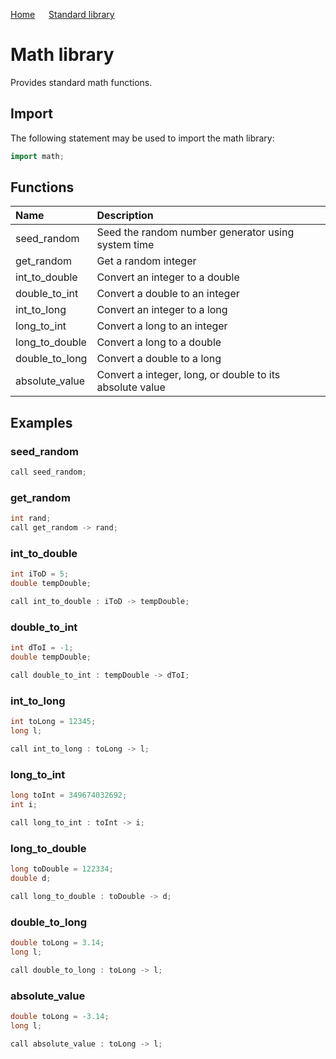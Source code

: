 [Home](https://github.com/puckowski/concert7/blob/master/) <span>&emsp;</span> [Standard library](https://github.com/puckowski/concert7/blob/master/standard_library/standard_library.md)

# Math library

Provides standard math functions.

## Import

The following statement may be used to import the math library:

```cpp
import math;
```

## Functions

| Name           | Description                                        |
|:---------------|:---------------------------------------------------|
| seed_random    | Seed the random number generator using system time |
| get_random     | Get a random integer                               |
| int_to_double  | Convert an integer to a double                     |
| double_to_int  | Convert a double to an integer                     |
| int_to_long    | Convert an integer to a long                       |
| long_to_int    | Convert a long to an integer                       |
| long_to_double | Convert a long to a double                         |
| double_to_long | Convert a double to a long                         |
| absolute_value | Convert a integer, long, or double to its absolute value |

## Examples

### seed_random

```cpp
call seed_random;
```

### get_random

```cpp
int rand;
call get_random -> rand;
```

### int_to_double

```cpp
int iToD = 5;
double tempDouble;

call int_to_double : iToD -> tempDouble;
```

### double_to_int

```cpp
int dToI = -1;
double tempDouble;

call double_to_int : tempDouble -> dToI;
```

### int_to_long

```cpp
int toLong = 12345;
long l;

call int_to_long : toLong -> l;
```

### long_to_int

```cpp
long toInt = 349674032692;
int i;

call long_to_int : toInt -> i;
```

### long_to_double

```cpp
long toDouble = 122334;
double d;

call long_to_double : toDouble -> d;
```

### double_to_long

```cpp
double toLong = 3.14;
long l;

call double_to_long : toLong -> l;
```

### absolute_value

```cpp
double toLong = -3.14;
long l;

call absolute_value : toLong -> l;
```
